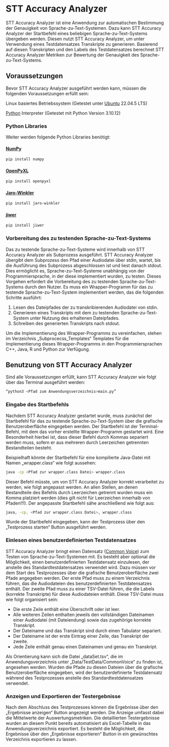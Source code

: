 # STT Accuracy Analyzer
STT Accuracy Analyzer ist eine Anwendung zur automatischen Bestimmung der Genauigkeit von Sprache-zu-Text-Systemen. 
Dazu kann STT Accuracy Analyzer der Startbefehl eines beliebigen Sprache-zu-Text-Systems übergeben werden. 
Diesen nutzt STT Accuracy Analyzer, um unter Verwendung eines Testdatensatzes Transkripte zu generieren. 
Basierend auf diesen Transkripten und den Labels des Testdatensatzes berechnet STT Accuracy Analyzer Metriken zur Bewertung der Genauigkeit des Sprache-zu-Text-Systems.

## Voraussetzungen
Bevor STT Accuracy Analyzer ausgeführt werden kann, müssen die folgenden Voraussetzungen erfüllt sein: 

Linux basiertes Betriebssystem (Getestet unter [Ubuntu](https://wiki.ubuntu.com/Releases) 22.04.5 LTS)

[Python](https://www.python.org/) Interpreter (Getestet mit Python Version 3.10.12)

### Python Libraries
Weiter werden folgende Python Libraries benötigt:
#### [NumPy](https://numpy.org/) 
```bash
pip install numpy
```

#### [OpenPyXL](https://openpyxl.readthedocs.io/en/stable/) 
```bash
pip install openpyxl
```

#### [Jaro-Winkler](https://pypi.org/project/jaro-winkler/) 
```bash
pip install jaro-winkler
```

#### [jiwer](https://github.com/jitsi/jiwer/tree/master) 
```bash
pip install jiwer
```


### Vorbereitung des zu testenden Sprache-zu-Text-Systems
Das zu testende Sprache-zu-Text-Systeme  wird innerhalb von STT Accuracy Analyzer als Subprozess ausgeführt. STT Accuracy Analyzer übergibt dem Subprozess den Pfad einer Audiodatei über stdin, wartet, bis die Ausführung des Subprozess abgeschlossen ist und liest danach stdout. Dies ermöglicht es, Sprache-zu-Text-Systeme unabhängig von der Programmiersprache, in der diese implementiert wurden, zu testen. Dieses Vorgehen erfordert die Vorbereitung des zu testenden Sprache-zu-Text-Systems durch den Nutzer. Es muss ein Wrapper-Programm für das zu testende Sprache-zu-Text-System implementiert werden, das die folgenden Schritte ausführt:
1. Lesen des Dateipfades der zu transkribierenden Audiodatei von stdin.
2. Generieren eines Transkripts mit dem zu testenden Sprache-zu-Text-System unter Nutzung des erhaltenen Dateipfades.
3. Schreiben des generierten Transkripts nach stdout. 

Um die Implementierung des Wrapper-Programms zu vereinfachen, 
stehen im Verzeichnis „Subprocecss_Templates“ Templates für die Implementierung dieses Wrapper-Programms 
in den Programmiersprachen C++, Java, R und Python zur Verfügung.  

## Benutzung von STT Accuracy Analyzer
Sind alle Voraussetzungen erfüllt, kann STT Accuracy Analyzer wie folgt über das Terminal ausgeführt werden:
```bash
“python3 <Pfad zum Anwendungsverzeichnis>main.py”
```

### Eingabe des Startbefehls
Nachdem STT Accuracy Analyzer gestartet wurde, muss zunächst der Startbefehl für das zu testende Sprache-zu-Text-System über die grafische Benutzeroberfläche eingegeben werden. Der Startbefehl ist der Terminal-Befehl, mit dem das vorher erstellte Wrapper-Programm gestartet wird. Eine Besonderheit hierbei ist, dass dieser Befehl durch Kommas separiert werden muss, sofern er aus mehreren durch Leerzeichen getrennten Bestandteilen besteht. 

Beispielhaft könnte der Startbefehl für eine kompilierte Java-Datei mit Namen „wrapper.class“ wie folgt aussehen: 
```bash
java -cp <Pfad zur wrapper.class Datei> wrapper.class
```


Dieser Befehl müsste, um von STT Accuracy Analyzer korrekt verarbeitet zu werden, wie folgt angepasst werden. An allen Stellen, an denen Bestandteile des Befehls durch Leerzeichen getrennt wurden muss ein Komma platziert werden (dies gilt nicht für Leerzeichen innerhalb von Pfaden!!!). Der angepasste Startbefehl sähe anschließend wie folgt aus:  
```bash
java, -cp, <Pfad zur wrapper.class Datei>, wrapper.class
```

Wurde der Startbefehl eingegeben, kann der Testprozess über den „Testprozess starten“ Button ausgeführt werden.

### Einlesen eines benutzerdefinierten Testdatensatzes
STT Accuracy Analyzer bringt einen Datensatz ([Common Voice](https://commonvoice.mozilla.org/de)) zum Testen von Sprache-zu-Text-Systemen mit. 
Es besteht aber optional die Möglichkeit, einen benutzerdefinierten Testdatensatz einzulesen, der anstelle des Standardtestdatensatzes verwendet wird. 
Dazu müssen vor dem Start des Testprozesses über die grafische Benutzeroberfläche zwei Pfade angegeben werden. 
Der erste Pfad muss zu einem Verzeichnis führen, das die Audiodateien des benutzerdefinierten Testdatensatzes enthält. 
Der zweite Pfad muss zu einer TSV-Datei führen, die die Labels (korrekte Transkripte) für diese Audiodateien enthält. 
Diese TSV-Datei muss wie folgt organisiert sein: 
- Die erste Zeile enthält eine Überschrift oder ist leer. 
- Alle weiteren Zeilen enthalten jeweils den vollständigen Dateinamen einer Audiodatei (mit Dateiendung) sowie das zugehörige korrekte Transkript. 
- Der Dateiname und das Transkript sind durch einen Tabulator separiert. 
- Der Dateiname ist der erste Eintrag einer Zeile, das Transkript der zweite. 
- Jede Zeile enthält genau einen Dateinamen und genau ein Transkript. 

Als Orientierung kann sich die Datei „dataSet.tsv“, die im Anwendungsverzeichnis unter „Data/TestData/CommonVoice“ zu finden ist, angesehen werden.
Wurden die Pfade zu diesen Dateien über die grafische Benutzeroberfläche eingegeben,
wird der benutzerdefinierte Testdatensatz während des Testprozesses anstelle des Standardtestdatensatzes verwendet.

### Anzeigen und Exportieren der Testergebnisse
Nach dem Abschluss des Testprozesses können die Ergebnisse über den „Ergebnisse anzeigen“ Button angezeigt werden. 
Die Anzeige umfasst dabei die Mittelwerte der Auswertungsmetriken. 
Die detaillierten Testergebnisse wurden an diesem Punkt bereits automatisiert als Excel-Tabelle in das Anwendungsverzeichnis exportiert. 
Es besteht die Möglichkeit, die Ergebnisse über den „Ergebnisse exportieren“ Button in ein gewünschtes Verzeichnis exportieren zu lassen. 















